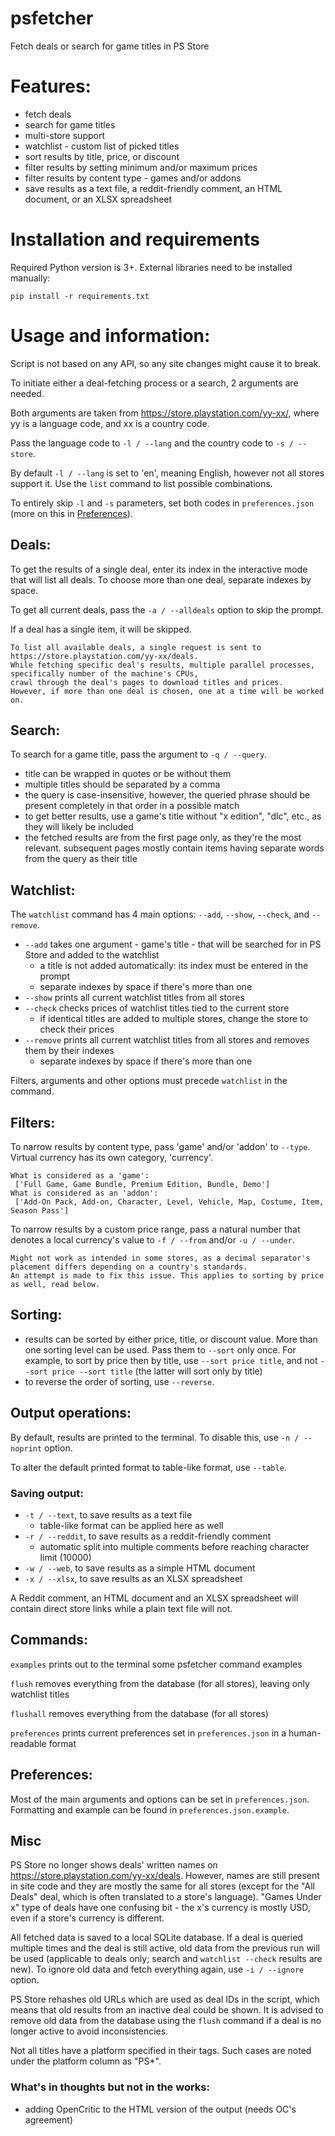  # psfetcher
 Fetch deals or search for game titles in PS Store

 # Features:
  - fetch deals
  - search for game titles
  - multi-store support
  - watchlist - custom list of picked titles
  - sort results by title, price, or discount
  - filter results by setting minimum and/or maximum prices
  - filter results by content type - games and/or addons
  - save results as a text file, a reddit-friendly comment, an HTML document, or an XLSX spreadsheet

 # Installation and requirements
 Required Python version is 3+. External libraries need to be installed manually:

 `pip install -r requirements.txt`

 # Usage and information:

 Script is not based on any API, so any site changes might cause it to break.

 To initiate either a deal-fetching process or a search, 2 arguments are needed.

 Both arguments are taken from https://store.playstation.com/yy-xx/, where yy is a language code, and xx is a country code.

 Pass the language code to `-l / --lang` and the country code to `-s / --store`.

 By default `-l / --lang` is set to 'en', meaning English, however not all stores support it. Use the `list` command to list possible combinations.
 
 To entirely skip `-l` and `-s` parameters, set both codes in `preferences.json` (more on this in [Preferences](#preferences)).

   ## Deals:
   To get the results of a single deal, enter its index in the interactive mode that will list all deals. To choose more than one deal, separate indexes by space.

   To get all current deals, pass the `-a / --alldeals` option to skip the prompt.

   If a deal has a single item, it will be skipped.

    To list all available deals, a single request is sent to https://store.playstation.com/yy-xx/deals.
    While fetching specific deal's results, multiple parallel processes, specifically number of the machine's CPUs,
    crawl through the deal's pages to download titles and prices.
    However, if more than one deal is chosen, one at a time will be worked on.
    
   ## Search:
   To search for a game title, pass the argument to `-q / --query`.

   - title can be wrapped in quotes or be without them
   - multiple titles should be separated by a comma
   - the query is case-insensitive, however, the queried phrase should be present completely in that order in a possible match
   - to get better results, use a game's title without "x edition", "dlc", etc., as they will likely be included
   - the fetched results are from the first page only, as they're the most relevant.
     subsequent pages mostly contain items having separate words from the query as their title
     
  ## Watchlist:
  The `watchlist` command has 4 main options: `--add`, `--show`, `--check`, and `--remove`.
  
   - `--add` takes one argument - game's title - that will be searched for in PS Store and added to the watchlist
     - a title is not added automatically: its index must be entered in the prompt
     - separate indexes by space if there's more than one
   - `--show` prints all current watchlist titles from all stores
   - `--check` checks prices of watchlist titles tied to the current store
     - if identical titles are added to multiple stores, change the store to check their prices
   - `--remove` prints all current watchlist titles from all stores and removes them by their indexes
     - separate indexes by space if there's more than one
    
  Filters, arguments and other options must precede `watchlist` in the command.

   ## Filters:
   To narrow results by content type, pass 'game' and/or 'addon' to `--type`. Virtual currency has its own category, 'currency'.
   
    What is considered as a 'game':
     ['Full Game, Game Bundle, Premium Edition, Bundle, Demo']
    What is considered as an 'addon':
     ['Add-On Pack, Add-on, Character, Level, Vehicle, Map, Costume, Item, Season Pass']
  
   To narrow results by a custom price range, pass a natural number that denotes a local currency's value to `-f / --from` and/or `-u / --under`.

    Might not work as intended in some stores, as a decimal separator's placement differs depending on a country's standards.
    An attempt is made to fix this issue. This applies to sorting by price as well, read below.

   ## Sorting:
   - results can be sorted by either price, title, or discount value. More than one sorting level can be used. Pass them to `--sort` only once.
   For example, to sort by price then by title, use `--sort price title`, and not `--sort price --sort title` (the latter will sort only by title)
   - to reverse the order of sorting, use `--reverse`.

   ## Output operations:
   By default, results are printed to the terminal. To disable this, use `-n / --noprint` option.

   To alter the default printed format to table-like format, use `--table`.
   ### Saving output:
   - `-t / --text`, to save results as a text file
      - table-like format can be applied here as well
   - `-r / --reddit`, to save results as a reddit-friendly comment
      - automatic split into multiple comments before reaching character limit (10000)
   - `-w / --web`, to save results as a simple HTML document
   - `-x / --xlsx`, to save results as an XLSX spreadsheet

   A Reddit comment, an HTML document and an XLSX spreadsheet will contain direct store links while a plain text file will not.

  ## Commands:
  `examples` prints out to the terminal some psfetcher command examples
  
  `flush` removes everything from the database (for all stores), leaving only watchlist titles
  
  `flushall` removes everything from the database (for all stores)
  
  `preferences` prints current preferences set in `preferences.json` in a human-readable format
  
  ## Preferences:
   Most of the main arguments and options can be set in `preferences.json`. Formatting and example can be found in `preferences.json.example`.
   

  ## Misc 
   PS Store no longer shows deals' written names on https://store.playstation.com/yy-xx/deals. However, names are still present in site code and they are mostly the same for all stores (except for the "All Deals" deal, which is often translated to a store's language). "Games Under x" type of deals have one confusing bit - the x's currency is mostly USD, even if a store's currency is different.
   
 All fetched data is saved to a local SQLite database. If a deal is queried multiple times and the deal is still active, old data from the previous run will be used (applicable to deals only; search and `watchlist --check` results are new). To ignore old data and fetch everything again, use `-i / --ignore` option.
 
 PS Store rehashes old URLs which are used as deal IDs in the script, which means that old results from an inactive deal could be shown. It is advised to remove old data from the database using the `flush` command if a deal is no longer active to avoid inconsistencies. 

 Not all titles have a platform specified in their tags. Such cases are noted under the platform column as "PS*".
 
   ### What's in thoughts but not in the works:
   - adding OpenCritic to the HTML version of the output (needs OC's agreement)
